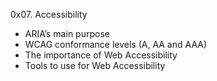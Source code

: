 0x07. Accessibility

- ARIA’s main purpose
- WCAG conformance levels (A, AA and AAA)
- The importance of Web Accessibility
- Tools to use for Web Accessibility
